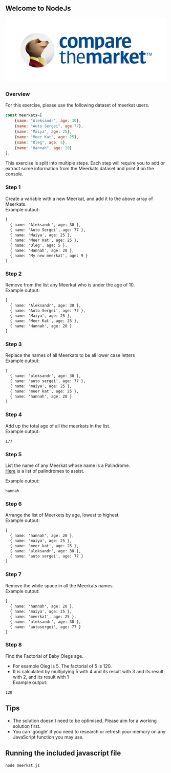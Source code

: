 ## Welcome to NodeJs

![alt text](./ctm-blue-logo.jpeg)


### Overview

For this exercise, please use the following dataset of meerkat users.

```javascript
const meerkats=[
    {name: "Aleksandr", age: 30},
    {name: "Auto Sergei", age:77},
    {name: "Maiya", age: 25},
    {name: "Meer Kat", age: 25},
    {name: "Oleg", age: 5},
    {name: "Hannah", age: 20}
];
```

This exercise is split into multiple steps. Each step will require you to add or extract some information from the Meerkats dataset and print it on the console.

### Step 1
Create a variable with a new Meerkat, and add it to the above array of Meerkats.  
Example output:
```
[
  { name: 'Aleksandr', age: 30 },
  { name: 'Auto Sergei', age: 77 },
  { name: 'Maiya', age: 25 },
  { name: 'Meer Kat', age: 25 },
  { name: 'Oleg', age: 5 },
  { name: 'Hannah', age: 20 },
  { name: 'My new meerkat', age: 9 }
]
````

### Step 2
Remove from the list any Meerkat who is under the age of 10.  
Example output:  
```
[
  { name: 'Aleksandr', age: 30 },
  { name: 'Auto Sergei', age: 77 },
  { name: 'Maiya', age: 25 },
  { name: 'Meer Kat', age: 25 },
  { name: 'Hannah', age: 20 }
]
```

### Step 3
Replace the names of all Meerkats to be all lower case letters  
Example output:  
```
[
  { name: 'aleksandr', age: 30 },
  { name: 'auto sergei', age: 77 },
  { name: 'maiya', age: 25 },
  { name: 'meer kat', age: 25 },
  { name: 'hannah', age: 20 }
]
```
### Step 4
Add up the total age of all the meerkats in the list.  
Example output:   
```
177
```

### Step 5
List the name of any Meerkat whose name is a Palindrome.  
[Here](https://examples.yourdictionary.com/palindrome-examples.html) is a list of palindromes to assist.  

Example output:  
```
hannah
```

### Step 6
Arrange the list of Meerkets by age, lowest to highest.  
Example output:  
```
[
  { name: 'hannah', age: 20 },
  { name: 'maiya', age: 25 },
  { name: 'meer kat', age: 25 },
  { name: 'aleksandr', age: 30 },
  { name: 'auto sergei', age: 77 }
]
```

### Step 7
Remove the white space in all the Meerkats names.  
Example output:  
```
[
  { name: 'hannah', age: 20 },
  { name: 'maiya', age: 25 },
  { name: 'meerkat', age: 25 },
  { name: 'aleksandr', age: 30 },
  { name: 'autosergei', age: 77 }
]
```

### Step 8

Find the Factorial of Baby Olegs age.
* For example Oleg is 5.  The factorial of 5 is 120.
* It is calculated by multiplying 5 with 4 and its result with 3 and its result with 2, and its result with 1    
Example output:  
```
120
```

## Tips

* The solution doesn't need to be optimised. Please aim for a working solution first.
* You can 'google' if you need to research or refresh your memory on any JavaScript function you may use.

## Running the included javascript file

```
node meerkat.js 
```
